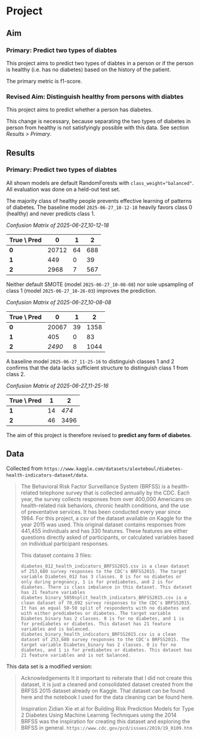 
# Project

## Aim

### Primary: Predict two types of diabtes

This project aims to predict two types of diabtes in a person or if the person is healthy (i.e. has no diabetes) based on the history of the patient.

The primary metric is f1-score.

### Revised Aim: Distinguish healthy from persons with diabtes

This project aims to predict whether a person has diabetes.

This change is necessary, because separating the two types of diabetes in person from healthy is not satisfyingly possible with this data. See section _Results > Primary_.

## Results

### Primary: Predict two types of diabtes

All shown models are default RandomForests with `class_weight="balanced"`. All evaluation was done on a held-out test set.

The majority class of healthy people prevents effective learning of patterns of diabetes. The baseline model `2025-06-27_10-12-18` heavily favors class 0 (healthy) and never predicts class 1.

_Confusion Matrix of 2025-06-27_10-12-18_

| True \ Pred |   0   |   1   |   2   |
|-------------|-------|-------|-------|
| **0**       | 20712 |   64  |  688  |
| **1**       |  449  |   0   |  39   |
| **2**       | 2968  |   7   |  567  |

Neither default SMOTE (model `2025-06-27_10-08-08`) nor sole upsampling of class 1 (model `2025-06-27_10-26-03`) improves the prediction.

_Confusion Matrix of 2025-06-27_10-08-08_

| True \ Pred |   0   |   1   |   2   |
|-------------|-------|-------|-------|
| **0**       | 20067 |  39   | 1358  |
| **1**       |  405  |   0   |  83   |
| **2**       | _2490_  |   8   | 1044  |

A baseline model `2025-06-27_11-25-16` to distinguish classes 1 and 2 confirms that the data lacks sufficient structure to distinguish class 1 from class 2.

_Confusion Matrix of 2025-06-27_11-25-16_

| True \ Pred |   1   |   2   |
|-------------|-------|-------|
| **1**       |  14   |  _474_  |
| **2**       |  46   | 3496  |

The aim of this project is therefore revised to **predict any form of diabetes**.

## Data

Collected from `https://www.kaggle.com/datasets/alexteboul/diabetes-health-indicators-dataset/data`.

> The Behavioral Risk Factor Surveillance System (BRFSS) is a health-related telephone survey that is collected annually by the CDC. Each year, the survey collects responses from over 400,000 Americans on health-related risk behaviors, chronic health conditions, and the use of preventative services. It has been conducted every year since 1984. For this project, a csv of the dataset available on Kaggle for the year 2015 was used. This original dataset contains responses from 441,455 individuals and has 330 features. These features are either questions directly asked of participants, or calculated variables based on individual participant responses.
>
> This dataset contains 3 files:
>
>     diabetes_012_health_indicators_BRFSS2015.csv is a clean dataset of 253,680 survey responses to the CDC's BRFSS2015. The target variable Diabetes_012 has 3 classes. 0 is for no diabetes or only during pregnancy, 1 is for prediabetes, and 2 is for diabetes. There is class imbalance in this dataset. This dataset has 21 feature variables
>     diabetes_binary_5050split_health_indicators_BRFSS2015.csv is a clean dataset of 70,692 survey responses to the CDC's BRFSS2015. It has an equal 50-50 split of respondents with no diabetes and with either prediabetes or diabetes. The target variable Diabetes_binary has 2 classes. 0 is for no diabetes, and 1 is for prediabetes or diabetes. This dataset has 21 feature variables and is balanced.
>     diabetes_binary_health_indicators_BRFSS2015.csv is a clean dataset of 253,680 survey responses to the CDC's BRFSS2015. The target variable Diabetes_binary has 2 classes. 0 is for no diabetes, and 1 is for prediabetes or diabetes. This dataset has 21 feature variables and is not balanced.

This data set is a modified version:
> Acknowledgements
> It it important to reiterate that I did not create this dataset, it is just a cleaned and consolidated dataset created from the BRFSS 2015 dataset already on Kaggle. That dataset can be found here and the notebook I used for the data cleaning can be found here.
>
> Inspiration
> Zidian Xie et al for Building Risk Prediction Models for Type 2 Diabetes Using Machine Learning Techniques using the 2014 BRFSS was the inspiration for creating this dataset and exploring the BRFSS in general. `https://www.cdc.gov/pcd/issues/2019/19_0109.htm`
